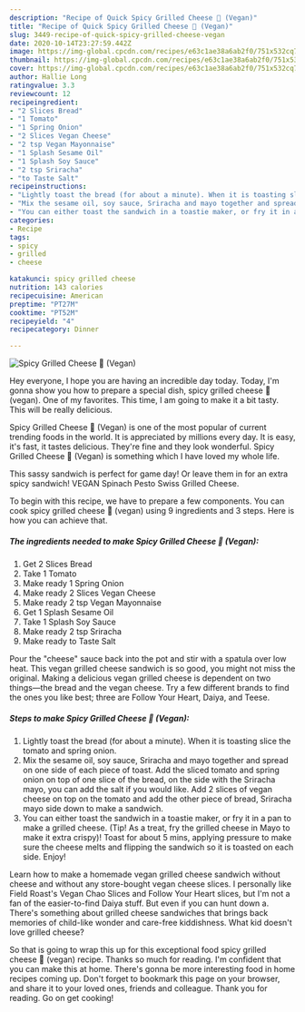 ```yaml
---
description: "Recipe of Quick Spicy Grilled Cheese 🧀 (Vegan)"
title: "Recipe of Quick Spicy Grilled Cheese 🧀 (Vegan)"
slug: 3449-recipe-of-quick-spicy-grilled-cheese-vegan
date: 2020-10-14T23:27:59.442Z
image: https://img-global.cpcdn.com/recipes/e63c1ae38a6ab2f0/751x532cq70/spicy-grilled-cheese-🧀-vegan-recipe-main-photo.jpg
thumbnail: https://img-global.cpcdn.com/recipes/e63c1ae38a6ab2f0/751x532cq70/spicy-grilled-cheese-🧀-vegan-recipe-main-photo.jpg
cover: https://img-global.cpcdn.com/recipes/e63c1ae38a6ab2f0/751x532cq70/spicy-grilled-cheese-🧀-vegan-recipe-main-photo.jpg
author: Hallie Long
ratingvalue: 3.3
reviewcount: 12
recipeingredient:
- "2 Slices Bread"
- "1 Tomato"
- "1 Spring Onion"
- "2 Slices Vegan Cheese"
- "2 tsp Vegan Mayonnaise"
- "1 Splash Sesame Oil"
- "1 Splash Soy Sauce"
- "2 tsp Sriracha"
- "to Taste Salt"
recipeinstructions:
- "Lightly toast the bread (for about a minute). When it is toasting slice the tomato and spring onion."
- "Mix the sesame oil, soy sauce, Sriracha and mayo together and spread on one side of each piece of toast. Add the sliced tomato and spring onion on top of one slice of the bread, on the side with the Sriracha mayo, you can add the salt if you would like. Add 2 slices of vegan cheese on top on the tomato and add the other piece of bread, Sriracha mayo side down to make a sandwich."
- "You can either toast the sandwich in a toastie maker, or fry it in a pan to make a grilled cheese. (Tip! As a treat, fry the grilled cheese in Mayo to make it extra crispy)! Toast for about 5 mins, applying pressure to make sure the cheese melts and flipping the sandwich so it is toasted on each side. Enjoy!"
categories:
- Recipe
tags:
- spicy
- grilled
- cheese

katakunci: spicy grilled cheese 
nutrition: 143 calories
recipecuisine: American
preptime: "PT27M"
cooktime: "PT52M"
recipeyield: "4"
recipecategory: Dinner

---
```



![Spicy Grilled Cheese 🧀 (Vegan)](https://img-global.cpcdn.com/recipes/e63c1ae38a6ab2f0/751x532cq70/spicy-grilled-cheese-🧀-vegan-recipe-main-photo.jpg)

Hey everyone, I hope you are having an incredible day today. Today, I'm gonna show you how to prepare a special dish, spicy grilled cheese 🧀 (vegan). One of my favorites. This time, I am going to make it a bit tasty. This will be really delicious.

Spicy Grilled Cheese 🧀 (Vegan) is one of the most popular of current trending foods in the world. It is appreciated by millions every day. It is easy, it's fast, it tastes delicious. They're fine and they look wonderful. Spicy Grilled Cheese 🧀 (Vegan) is something which I have loved my whole life.

This sassy sandwich is perfect for game day! Or leave them in for an extra spicy sandwich! VEGAN Spinach Pesto Swiss Grilled Cheese.


To begin with this recipe, we have to prepare a few components. You can cook spicy grilled cheese 🧀 (vegan) using 9 ingredients and 3 steps. Here is how you can achieve that.

<!--inarticleads1-->

##### The ingredients needed to make Spicy Grilled Cheese 🧀 (Vegan):

1. Get 2 Slices Bread
1. Take 1 Tomato
1. Make ready 1 Spring Onion
1. Make ready 2 Slices Vegan Cheese
1. Make ready 2 tsp Vegan Mayonnaise
1. Get 1 Splash Sesame Oil
1. Take 1 Splash Soy Sauce
1. Make ready 2 tsp Sriracha
1. Make ready to Taste Salt


Pour the &#34;cheese&#34; sauce back into the pot and stir with a spatula over low heat. This vegan grilled cheese sandwich is so good, you might not miss the original. Making a delicious vegan grilled cheese is dependent on two things—the bread and the vegan cheese. Try a few different brands to find the ones you like best; three are Follow Your Heart, Daiya, and Teese. 

<!--inarticleads2-->

##### Steps to make Spicy Grilled Cheese 🧀 (Vegan):

1. Lightly toast the bread (for about a minute). When it is toasting slice the tomato and spring onion.
1. Mix the sesame oil, soy sauce, Sriracha and mayo together and spread on one side of each piece of toast. Add the sliced tomato and spring onion on top of one slice of the bread, on the side with the Sriracha mayo, you can add the salt if you would like. Add 2 slices of vegan cheese on top on the tomato and add the other piece of bread, Sriracha mayo side down to make a sandwich.
1. You can either toast the sandwich in a toastie maker, or fry it in a pan to make a grilled cheese. (Tip! As a treat, fry the grilled cheese in Mayo to make it extra crispy)! Toast for about 5 mins, applying pressure to make sure the cheese melts and flipping the sandwich so it is toasted on each side. Enjoy!


Learn how to make a homemade vegan grilled cheese sandwich without cheese and without any store-bought vegan cheese slices. I personally like Field Roast&#39;s Vegan Chao Slices and Follow Your Heart slices, but I&#39;m not a fan of the easier-to-find Daiya stuff. But even if you can hunt down a. There&#39;s something about grilled cheese sandwiches that brings back memories of child-like wonder and care-free kiddishness. What kid doesn&#39;t love grilled cheese? 

So that is going to wrap this up for this exceptional food spicy grilled cheese 🧀 (vegan) recipe. Thanks so much for reading. I'm confident that you can make this at home. There's gonna be more interesting food in home recipes coming up. Don't forget to bookmark this page on your browser, and share it to your loved ones, friends and colleague. Thank you for reading. Go on get cooking!
